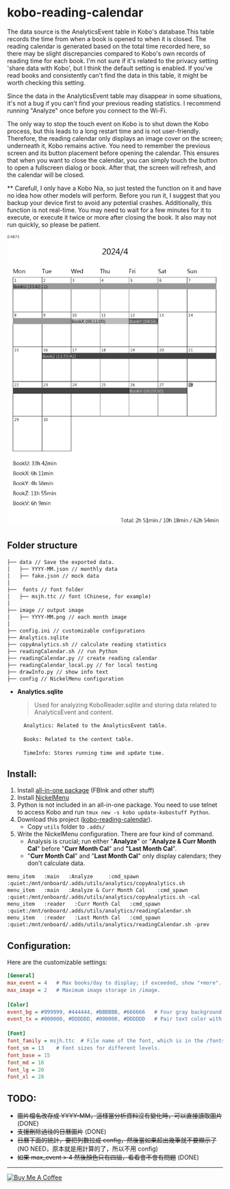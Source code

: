 # kobo-reading-calendar
The data source is the AnalyticsEvent table in Kobo's database.This table records the time from when a book is opened to when it is closed. The reading calendar is generated based on the total time recorded here, so there may be slight discrepancies compared to Kobo's own records of reading time for each book.
I'm not sure if it's related to the privacy setting 'share data with Kobo', but I think the default setting is enabled. If you've read books and consistently can't find the data in this table, it might be worth checking this setting.

Since the data in the AnalyticsEvent table may disappear in some situations, it's not a bug if you can't find your previous reading statistics.
I recommend running "Analyze" once before you connect to the Wi-Fi.

The only way to stop the touch event on Kobo is to shut down the Kobo process, but this leads to a long restart time and is not user-friendly. Therefore, the reading calendar only displays an image cover on the screen; underneath it, Kobo remains active. You need to remember the previous screen and its button placement before opening the calendar. This ensures that when you want to close the calendar, you can simply touch the button to open a fullscreen dialog or book. After that, the screen will refresh, and the calendar will be closed.

** Carefull, I only have a Kobo Nia, so just tested the function on it and have no idea how other models will perform.
Before you run it, I suggest that you backup your device first to avoid any potential crashes. Additionally, this function is not real-time. You may need to wait for a few minutes for it to execute, or execute it twice or more after closing the book. It also may not run quickly, so please be patient.

![enter image description here](https://raw.githubusercontent.com/hsuan9522/kobo-reading-calendar/master/image/2024-03.png)


## Folder structure
```
├── data // Save the exported data.
│   ├── YYYY-MM.json // monthly data
│   ├── fake.json // mock data
│  
├──  fonts // font folder
│   ├── msjh.ttc // font (Chinese, for example)
│  
├── image // output image
│   ├── YYYY-MM.png // each month image
│ 
├── config.ini // customizable configurations
├── Analytics.sqlite
├── copyAnalytics.sh // calculate reading statistics
├── readingCalendar.sh // run Python
├── readingCalendar.py // create reading calendar
├── readingCalendar_local.py // for local testing
├── drawInfo.py // show info text
├── config // NickelMenu configuration
```


* **Analytics.sqlite**
    > Used for analyzing KoboReader.sqlite and storing data related to AnalyticsEvent and content.

        Analytics: Related to the AnalyticsEvent table.
        
        Books: Related to the content table.

        TimeInfo: Stores running time and update time.

## Install:
1. Install [all-in-one package](https://www.mobileread.com/forums/showthread.php?t=254214) (FBInk and other stuff)
2. Install [NickelMenu](https://pgaskin.net/NickelMenu/)
3. Python is not included in an all-in-one package. You need to use telnet to access Kobo and run `tmux new -s kobo update-kobostuff Python`.
4. Download this project ([kobo-reading-calendar](https://github.com/hsuan9522/kobo-reading-calendar/releases)).
	*  Copy `utils` folder to `.adds/`
5. Write the NickelMenu configuration. There are four kind of command.
    * Analysis is crucial; run either "**Analyze**" or "**Analyze & Curr Month Cal**" before "**Curr Month Cal**" and **"Last Month Cal**".
    * "**Curr Month Cal**" and "**Last Month Cal**" only display calendars; they don't calculate data.
```
menu_item   :main   :Analyze     :cmd_spawn      :quiet:/mnt/onboard/.adds/utils/analytics/copyAnalytics.sh   
menu_item   :main   :Analyze & Curr Month Cal    :cmd_spawn      :quiet:/mnt/onboard/.adds/utils/analytics/copyAnalytics.sh -cal
menu_item   :reader   :Curr Month Cal   :cmd_spawn  :quiet:/mnt/onboard/.adds/utils/analytics/readingCalendar.sh
menu_item   :reader   :Last Month Cal   :cmd_spawn  :quiet:/mnt/onboard/.adds/utils/analytics/readingCalendar.sh -prev
```

## Configuration:
Here are the customizable settings:

```ini
[General]
max_event = 4	# Max books/day to display; if exceeded, show "+more".
max_image = 2   # Maximum image storage in /image.

[Color]
event_bg = #999999, #444444, #BBBBBB, #666666	# Four gray background for events.
event_tx = #000000, #DDDDDD, #000000, #DDDDDD	# Pair text color with event_bg, e.g., #999999 background with #000000 text.

[Font]
font_family = msjh.ttc	# File name of the font, which is in the /fonts folder.
font_sm = 13	# Font sizes for different levels.
font_base = 15
font_md = 18
font_lg = 20
font_xl = 28
```


## TODO:
* ~~圖片檔名改存成 YYYY-MM，這樣當分析資料沒有變化時，可以直接讀取圖片~~ (DONE)
* ~~支援刪除過往的日曆圖片~~ (DONE)
* ~~日曆下面的統計，要把列數拉成 config，然後當如果超出幾筆就不要顯示了~~ (NO NEED，原本就是用計算的了，所以不用 config)
* ~~如果 max_event > 4 然後顏色只有四組，看看會不會有問題~~ (DONE)


---

<a href="https://www.buymeacoffee.com/hsuan" target="_blank"><img src="https://cdn.buymeacoffee.com/buttons/v2/default-yellow.png" alt="Buy Me A Coffee" style="height: 41px !important;width: 165px !important;box-shadow: 0px 3px 2px 0px rgba(190, 190, 190, 0.5) !important;-webkit-box-shadow: 0px 3px 2px 0px rgba(190, 190, 190, 0.5) !important;" ></a>

